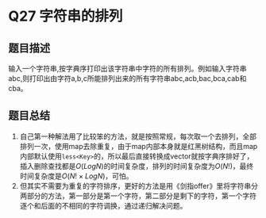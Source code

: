 # Q27 字符串的排列

## 题目描述
输入一个字符串,按字典序打印出该字符串中字符的所有排列。例如输入字符串abc,则打印出由字符a,b,c所能排列出来的所有字符串abc,acb,bac,bca,cab和cba。

## 题目总结
1. 自己第一种解法用了比较笨的方法，就是按照常规，每次取一个去排列，全部排列一次，使用map去除重复，由于map内部本身就是红黑树结构，而且map内部默认使用`less<Key>`的，所以最后直接转换成vector就按字典序排好了，插入删除查找都是$O(LogN)$的时间复杂度，排列的时间复杂度为$O(N!)$，最终时间复杂度是$O(N! \times LogN)$，可怕。
2. 但其实不需要为重复的字符排序，更好的方法是用《剑指offer》里将字符串分两部分的方法，第一部分是第一个字符，第二部分是剩下的字符，第一个字符逐个和后面的不相同的字符调换，通过递归解决问题。
